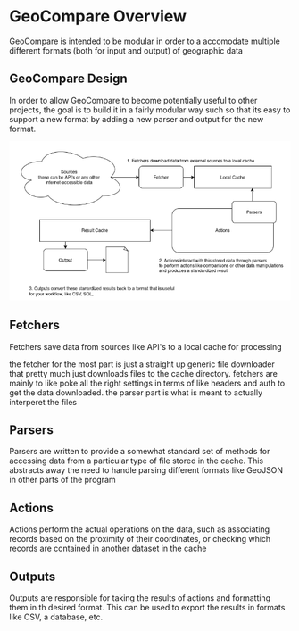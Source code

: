 # GeoCompare Overview

GeoCompare is intended to be modular in order to a accomodate multiple different formats (both for input and output) of geographic data

## GeoCompare Design

In order to allow GeoCompare to become potentially useful to other projects, the goal is to build it in a fairly modular way such so that its easy to support a new format by adding a new parser and output for the new format. 

![Diagram of GeoCompare Architecture](img/GeoCompare-architecture.png)

## Fetchers
Fetchers save data from sources like API's to a local cache for processing

the fetcher for the most part is just a straight up generic file downloader that pretty much just downloads files to the cache directory. fetchers are mainly to like poke all the right settings in terms of like headers and auth to get the data  downloaded. the parser part is what is meant to actually interperet the files

## Parsers
Parsers are written to provide a somewhat standard set of methods for accessing data from a particular type of file stored in the cache. This abstracts away the need to handle parsing different formats like GeoJSON in other parts of the program

## Actions
Actions perform the actual operations on the data, such as associating records based on the proximity of their coordinates, or checking which records are contained in another dataset in the cache

## Outputs
Outputs are responsible for taking the results of actions and formatting them in th desired format.  This can be used to export the results in formats like CSV, a database, etc.